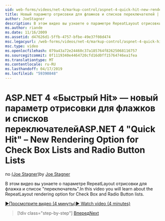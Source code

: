 ```yaml
---
uid: web-forms/videos/net-4/markup-control/aspnet-4-quick-hit-new-rendering-option-for-check-box-lists-and-radio-button-lists
title: Новый параметр отрисовки для флажков и списков переключателей | Документация Майкрософт
author: JoeStagner
description: В этом видео вы узнаете о параметре RepeatLayout отрисовки для флажка и список "переключатель".
ms.author: riande
ms.date: 11/16/2009
ms.assetid: d47626d1-5ffb-4757-bfbe-49e37f08d474
msc.legacyurl: /web-forms/videos/net-4/markup-control/aspnet-4-quick-hit-new-rendering-option-for-check-box-lists-and-radio-button-lists
msc.type: video
ms.openlocfilehash: 079a43a72e24460c37a185764f82625068116757
ms.sourcegitcommit: 0f1119340e4464720cfd16d0ff15764746ea1fea
ms.translationtype: MT
ms.contentlocale: ru-RU
ms.lasthandoff: 04/17/2019
ms.locfileid: "59390848"
---
```

# <a name="aspnet-4-quick-hit--new-rendering-option-for-check-box-lists-and-radio-button-lists"></a><span data-ttu-id="4dea9-103">ASP.NET 4 «Быстрый Hit» — новый параметр отрисовки для флажков и списков переключателей</span><span class="sxs-lookup"><span data-stu-id="4dea9-103">ASP.NET 4 "Quick Hit" – New Rendering Option for Check Box Lists and Radio Button Lists</span></span>

<span data-ttu-id="4dea9-104">по [(Joe Stagner)](https://github.com/JoeStagner)</span><span class="sxs-lookup"><span data-stu-id="4dea9-104">by [Joe Stagner](https://github.com/JoeStagner)</span></span>

<span data-ttu-id="4dea9-105">В этом видео вы узнаете о параметре RepeatLayout отрисовки для флажка и список "переключатель".</span><span class="sxs-lookup"><span data-stu-id="4dea9-105">In this video you will learn about the RepeatLayout rendering option for Check Box and Radio Button lists.</span></span> 

[<span data-ttu-id="4dea9-106">&#9654;Просмотрите видео (4 минуты)</span><span class="sxs-lookup"><span data-stu-id="4dea9-106">&#9654; Watch video (4 minutes)</span></span>](https://channel9.msdn.com/Blogs/ASP-NET-Site-Videos/aspnet-4-quick-hit-new-rendering-option-for-check-box-lists-and-radio-button-lists)

> [!div class="step-by-step"]
> [<span data-ttu-id="4dea9-107">Вперед</span><span class="sxs-lookup"><span data-stu-id="4dea9-107">Next</span></span>](aspnet-4-quick-hit-table-free-templated-controls.md)
